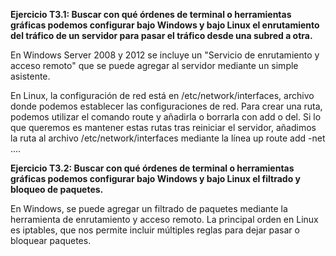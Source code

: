 **Ejercicio T3.1: Buscar con qué órdenes de terminal o herramientas gráficas podemos configurar bajo Windows y bajo Linux el enrutamiento del tráfico de un servidor para pasar el tráfico desde una subred a otra.**

En Windows Server 2008 y 2012 se incluye un "Servicio de enrutamiento y acceso remoto" que se puede agregar al servidor mediante un simple asistente.

En Linux, la configuración de red está en /etc/network/interfaces, archivo donde podemos establecer las configuraciones de red. Para crear una ruta, podemos utilizar el comando route y añadirla o borrarla con add o del. 
Si lo que queremos es mantener estas rutas tras reiniciar el servidor, añadimos la ruta al archivo /etc/network/interfaces mediante la línea up route add -net ....

**Ejercicio T3.2: Buscar con qué órdenes de terminal o herramientas gráficas podemos configurar bajo Windows y bajo Linux el filtrado y bloqueo de paquetes.**

En Windows, se puede agregar un filtrado de paquetes mediante la herramienta de enrutamiento y acceso remoto.
La principal orden en Linux es iptables, que nos permite incluir múltiples reglas para dejar pasar o bloquear paquetes.
